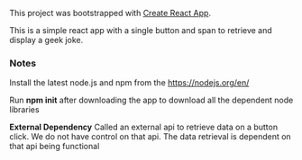 This project was bootstrapped with [Create React App](https://github.com/facebookincubator/create-react-app).

This is a simple react app with a single button and span to retrieve and display a geek joke.

### Notes

Install the latest node.js and npm from the https://nodejs.org/en/

Run **npm init** after downloading the app to download all the dependent node libraries

**External Dependency**
Called an external api to retrieve data on a button click. We do not have control on that api. The data retrieval is dependent on that api being functional

